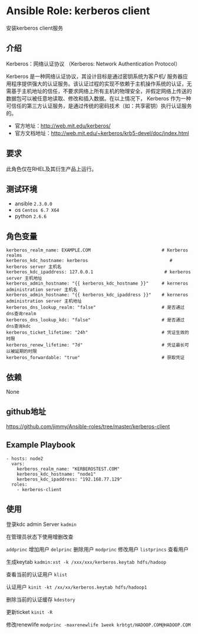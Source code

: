 # Ansible Role: kerberos client

安装kerberos client服务

## 介绍
Kerberos：网络认证协议
（Kerberos: Network Authentication Protocol）

Kerberos 是一种网络认证协议，其设计目标是通过密钥系统为客户机/ 服务器应用程序提供强大的认证服务。该认证过程的实现不依赖于主机操作系统的认证，无需基于主机地址的信任，不要求网络上所有主机的物理安全，并假定网络上传送的数据包可以被任意地读取、修改和插入数据。在以上情况下， Kerberos 作为一种可信任的第三方认证服务，是通过传统的密码技术（如：共享密钥）执行认证服务的。

- 官方地址：http://web.mit.edu/kerberos/
- 官方文档地址：http://web.mit.edu/~kerberos/krb5-devel/doc/index.html

## 要求

此角色仅在RHEL及其衍生产品上运行。

## 测试环境

- ansible `2.3.0.0`
- os `Centos 6.7 X64`
- python `2.6.6`

## 角色变量
    kerberos_realm_name: EXAMPLE.COM                           # Kerberos realms
    kerberos_kdc_hostname: kerberos                               # kerberos server 主机名
    kerberos_kdc_ipaddress: 127.0.0.1                           # kerberos server 主机地址
    kerberos_admin_hostname: "{{ kerberos_kdc_hostname }}"     # kerneros administration server 主机名
    kerberos_admin_hostname: "{{ kerberos_kdc_ipaddress }}"    # kerneros administration server 主机地址
    kerberos_dns_lookup_realm: "false"                         # 是否通过dns查询realm
    kerberos_dns_lookup_kdc: "false"                           # 是否通过dns查询kdc
    kerberos_ticket_lifetime: "24h"                            # 凭证生效的时限
    kerberos_renew_lifetime: "7d"                              # 凭证最长可以被延期的时限
    kerberos_forwardable: "true"                               # 获取凭证

## 依赖
None

## github地址
https://github.com/jimmy/Ansible-roles/tree/master/kerberos-client

## Example Playbook

    - hosts: node2
      vars:
        kerberos_realm_name: "KERBEROSTEST.COM"
        kerberos_kdc_hostname: "node1"
        kerberos_kdc_ipaddress: "192.168.77.129"
      roles:
        - kerberos-client

        
## 使用

登录kdc admin Server
`kadmin`

在管理员状态下使用增删改查

`addprinc`  增加用户
`delprinc`  删除用户
`modprinc`  修改用户
`listprincs`  查看用户

生成keytab
`kadmin:xst -k /xxx/xxx/kerberos.keytab hdfs/hadoop`

查看当前的认证用户
`klist`

认证用户
`kinit -kt /xx/xx/kerberos.keytab hdfs/hadoop1`

删除当前的认证缓存
`kdestory`

更新ticket
`kinit -R`

修改renewlife
`modprinc -maxrenewlife 1week krbtgt/HADOOP.COM@HADOOP.COM`